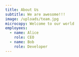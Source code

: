```yaml
---
title: About Us
subtitle: We are awesome!!!
image: /uploads/team.jpg
microcopy: Welcome to our world
employees:
  - name: Alice
    role: CEO
  - name: Bob
    role: Developer
---
```

